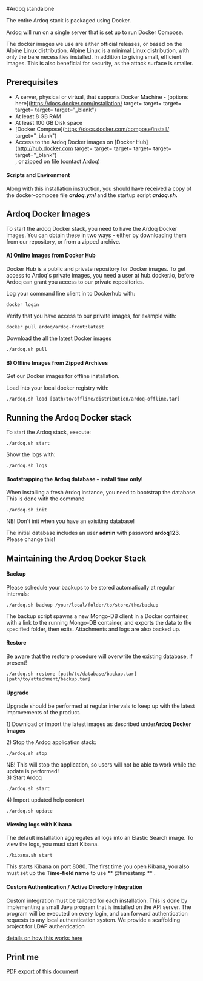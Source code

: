#Ardoq standalone

The entire Ardoq stack is packaged using Docker. 

Ardoq will run on a single server that is set up to run Docker Compose. 

The docker images we use are either official releases, or based on the Alpine Linux distribution. Alpine Linux is a minimal Linux distribution, with only the bare necessities installed. In addition to giving small, efficient images. This is also beneficial for security, as the attack surface is smaller.  

## Prerequisites

- A server, physical or virtual, that supports Docker Machine - [options here](https://docs.docker.com/installation/ target= target= target= target= target= target="_blank")  
- At least 8 GB RAM
- At least 100 GB Disk space
- [Docker Compose](https://docs.docker.com/compose/install/ target="_blank")  
- Access to the Ardoq Docker images on [Docker Hub](http://hub.docker.com target= target= target= target= target= target="_blank")  
  , or zipped on file (contact Ardoq)

  

#### Scripts and Environment

Along with this installation instruction, you should have received a copy of the docker-compose file _**ardoq\.yml**_ and the startup script **_ardoq.sh._**  
  

## Ardoq Docker Images

To start the ardoq Docker stack, you need to have the Ardoq Docker images\. You can obtain these in two ways \- either by downloading them from our repository, or from a zipped archive\.&nbsp;                

#### A) Online Images from Docker Hub

Docker Hub is a public and private repository for Docker images. To get access to Ardoq's private images, you need a user at hub.docker.io, before Ardoq can grant you access to our private repositories. 

Log your command line client in to Dockerhub with:  

```
docker login
```

Verify that you have access to our private images, for example with:              

```
docker pull ardoq/ardoq-front:latest
```

Download the all the latest Docker images              

```
./ardoq.sh pull
```

#### B) Offline Images from Zipped Archives

Get our Docker images for offline installation. 

Load into your local docker registry with:  

```
./ardoq.sh load [path/to/offline/distribution/ardoq-offline.tar]
```
  

## Running the Ardoq Docker stack

To start the Ardoq stack, execute:                

```
./ardoq.sh start
```

Show the logs with:              

```
./ardoq.sh logs
```

#### Bootstrapping the Ardoq database - install time only!

When installing a fresh Ardoq instance, you need to bootstrap the database\. This is done with the command                

```
./ardoq.sh init
```

NB! Don't init when you have an exisiting database! 

The initial database includes an user **admin** with password **ardoq123**. Please change this!  
  

## Maintaining the Ardoq Docker Stack

#### Backup

Please schedule your backups to be stored automatically at regular intervals:                

```
./ardoq.sh backup /your/local/folder/to/store/the/backup
```

The backup script spawns a new Mongo\-DB client in a Docker container, with a link to the running Mongo\-DB container, and exports the data to the specified folder, then exits\. Attachments and logs are also backed up\.              

#### Restore

Be aware that the restore procedure will overwrite the existing database, if present\!                

```
./ardoq.sh restore [path/to/database/backup.tar] [path/to/attachment/backup.tar]
```

#### Upgrade

Upgrade should be performed at regular intervals to keep up with the latest improvements of the product. 

1) Download or import the latest images as described under**Ardoq Docker Images** 

2) Stop the Ardoq application stack:  

```
./ardoq.sh stop
```

NB\! This will stop the application, so users will not be able to work while the update is performed\!   
3\) Start Ardoq    

```
./ardoq.sh start
```

4\) Import updated help content              

```
./ardoq.sh update
```

#### Viewing logs with Kibana
The default installation aggregates all logs into an Elastic Search image. To view the logs, you must start Kibana.
```
./kibana.sh start
```
This starts Kibana on port 8080. The first time you open Kibana, you also must set up the **Time-field name** to use ** @timestamp ** . 

#### Custom Authentication / Active Directory Integration

Custom integration must be tailored for each installation. This is done by implementing a small Java program that is installed on the API server. The program will be executed on every login, and can forward authentication requests to any local authentication system. We provide a scaffolding project for LDAP authentication 

[details on how this works here](custom-authentication/README.md)


## Print me
[PDF export of this document](https://gitprint.com/ardoq/ardoq-standalone/master/README.md)
